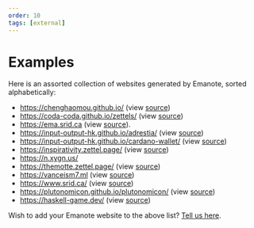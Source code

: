 ```yaml
---
order: 10
tags: [external]
---
```


# Examples

Here is an assorted collection of websites generated by Emanote, sorted alphabetically:

* https://chenghaomou.github.io/ (view [source](https://github.com/ChenghaoMou/chenghaomou.github.io))
* https://coda-coda.github.io/zettels/ (view [source](https://github.com/coda-coda/zettels))
* https://ema.srid.ca (view [source](https://github.com/srid/emanote/tree/master/docs)).
* https://input-output-hk.github.io/adrestia/ (view [source](https://github.com/input-output-hk/adrestia/tree/master/docs))
* https://input-output-hk.github.io/cardano-wallet/ (view [source](https://github.com/input-output-hk/cardano-wallet/tree/master/docs))
* https://inspirativity.zettel.page/ (view [source](https://github.com/srid/inspirativity.zettel.page)) 
* https://n.xygn.us/
* https://themotte.zettel.page/ (view [source](https://github.com/Kuratoro/TheMotte.zettel.page))
* https://vanceism7.ml (view [source](https://gitlab.com/vanceism7/site))
* https://www.srid.ca/ (view [source](https://github.com/srid/www.srid.ca))
* https://plutonomicon.github.io/plutonomicon/ (view [source](https://github.com/Plutonomicon/plutonomicon))
* https://haskell-game.dev/ (view [source](https://gitlab.com/dpwiz/haskell-game.dev))

Wish to add your Emanote website to the above list? [Tell us here][show-and-tell].

[show-and-tell]: https://github.com/srid/emanote/discussions/new?category=show-and-tell
